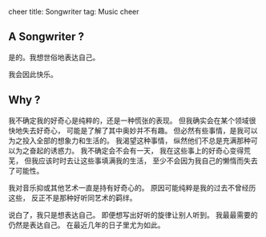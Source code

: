 cheer
title: Songwriter
tag: Music
cheer

## A Songwriter ?

是的。我想世俗地表达自己。

我会因此快乐。

## Why ?

我不确定我的好奇心是纯粹的，还是一种慌张的表现。
但我确实会在某个领域很快地失去好奇心，
可能是了解了其中奥妙并不有趣。
但必然有些事情，是我可以为之投入全部的想象力和生活的。
我渴望这种事情，
纵然他们不总是充满那种可以为之奋起的诱惑力。
我不确定会不会有一天，
我在这些事上的好奇心变得荒芜，
但我应该时时去让这些事填满我的生活，
至少不会因为我自己的懒惰而失去了可能性。

我对音乐抑或其他艺术一直是持有好奇心的。
原因可能纯粹是我的过去不曾经历这些，
反正不是那种好听同艺术的羁绊。

说白了，我只是想表达自己。
即便想写出好听的旋律让别人听到。
我最最需要的仍然是表达自己。
在最近几年的日子里尤为如此。




